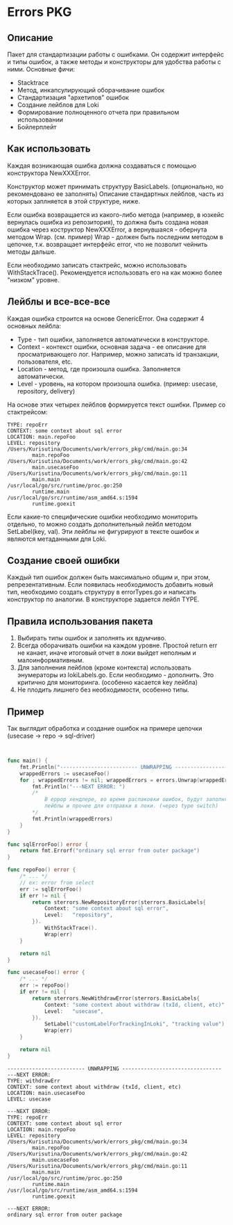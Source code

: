 # Errors PKG

## Описание
Пакет для стандартизации работы с ошибками. Он содержит интерфейс и типы ошибок, 
а также методы и конструкторы для удобства работы с ними. Основные фичи:
- Stacktrace
- Метод, инкапсулирующий оборачивание ошибок
- Стандартизация "архетипов" ошибок
- Создание лейблов для Loki
- Формирование полноценного отчета при правильном использовании
- Бойлерплейт

## Как использовать

Каждая возникающая ошибка должна создаваться с помощью конструктора NewXXXError.

Конструктор может принимать структуру BasicLabels. (опционально, но рекомендовано ее заполнять) 
Описание стандартных лейблов, часть из которых заплняется в этой структуре, ниже.

Если ошибка возвращается из какого-либо метода (например, в юзкейс вернулась ошибка
из репозитория), то должна быть создана новая ошибка через коструктор NewXXXError,
а вернувшаяся - обернута методом Wrap. (см. пример) Wrap - должен быть последним методом
в цепочке, т.к. возвращает интерфейс error, что не позволит чейнить методы дальше.

Если необходимо записать стактрейс, можно использовать WithStackTrace(). 
Рекомендуется использовать его на как можно более "низком" уровне.

## Лейблы и все-все-все

Каждая ошибка строится на основе GenericError. Она содержит 4 основных лейбла:
- Type - тип ошибки, заполняется автоматически в конструкторе.
- Context - контекст ошибки, основная задача - ее описание для просматривающего лог.
    Например, можно записать id транзакции, пользователя, etc.
- Location - метод, где произошла ошибка. Заполняется автоматически.
- Level - уровень, на котором произошла ошибка. (пример: usecase, repository, delivery)

На основе этих четырех лейблов формируется текст ошибки. Пример со стактрейсом:

```
TYPE: repoErr
CONTEXT: some context about sql error
LOCATION: main.repoFoo
LEVEL: repository
/Users/Kurisutina/Documents/work/errors_pkg/cmd/main.go:34
        main.repoFoo
/Users/Kurisutina/Documents/work/errors_pkg/cmd/main.go:42
        main.usecaseFoo
/Users/Kurisutina/Documents/work/errors_pkg/cmd/main.go:11
        main.main
/usr/local/go/src/runtime/proc.go:250
        runtime.main
/usr/local/go/src/runtime/asm_amd64.s:1594
        runtime.goexit
```

Если какие-то специфические ошибки необходимо мониторить отдельно, то можно
создать дополнительный лейбл методом SetLabel(key, val). Эти лейблы не фигурируют
в тексте ошибок и являются метаданными для Loki.

## Создание своей ошибки

Каждый тип ошибок должен быть максимально общим и, при этом, репрезентативным. 
Если появилась необходимость добавить новый тип, необходимо создать структуру 
в errorTypes.go и написать конструктор по аналогии. В конструкторе задается лейбл
TYPE.

## Правила использования пакета

1. Выбирать типы ошибок и заполнять их вдумчиво.
2. Всегда оборачивать ошибки на каждом уровне. Простой return err не канает, иначе
    итоговый отчет в локи выйдет неполным и малоинформативным.
3. Для заполнения лейблов (кроме контекста) использовать энумераторы из lokiLabels.go.
    Если необходимо - дополнить. Это критично для мониторинга. (особенно касается key лейбла)
4. Не плодить лишнего без необходимости, особенно типы. 

## Пример

Так выглядит обработка и создание ошибок на примере цепочки (usecase -> repo -> sql-driver)

```go


func main() {
	fmt.Println("------------------------- UNWRAPPING --------------------------------")
	wrappedErrors := usecaseFoo()
	for ; wrappedErrors != nil; wrappedErrors = errors.Unwrap(wrappedErrors) {
		fmt.Println("---NEXT ERROR: ")
		/*
			В еррор хендлере, во время распаковки ошибок, будут заполняться 
		    лейблы и прочее для отправки в локи. (через type switch)
		*/
		fmt.Println(wrappedErrors)
	}
}

func sqlErrorFoo() error {
	return fmt.Errorf("ordinary sql error from outer package")
}

func repoFoo() error {
	/* ... */
	// ex: error from select
	err := sqlErrorFoo()
	if err != nil {
		return sterrors.NewRepositoryError(sterrors.BasicLabels{
			Context: "some context about sql error",
			Level:   "repository",
		}).
			WithStackTrace().
			Wrap(err)
	}

	return nil
}

func usecaseFoo() error {
	/* ... */
	err := repoFoo()
	if err != nil {
		return sterrors.NewWithdrawError(sterrors.BasicLabels{
			Context: "some context about withdraw (txId, client, etc)",
			Level:   "usecase",
		}).
			SetLabel("customLabelForTrackingInLoki", "tracking value").
			Wrap(err)
	}

	return nil
}

```

```text
------------------------- UNWRAPPING --------------------------------
---NEXT ERROR: 
TYPE: withdrawErr
CONTEXT: some context about withdraw (txId, client, etc)
LOCATION: main.usecaseFoo
LEVEL: usecase

---NEXT ERROR: 
TYPE: repoErr
CONTEXT: some context about sql error
LOCATION: main.repoFoo
LEVEL: repository
/Users/Kurisutina/Documents/work/errors_pkg/cmd/main.go:34
        main.repoFoo
/Users/Kurisutina/Documents/work/errors_pkg/cmd/main.go:42
        main.usecaseFoo
/Users/Kurisutina/Documents/work/errors_pkg/cmd/main.go:11
        main.main
/usr/local/go/src/runtime/proc.go:250
        runtime.main
/usr/local/go/src/runtime/asm_amd64.s:1594
        runtime.goexit

---NEXT ERROR: 
ordinary sql error from outer package
```